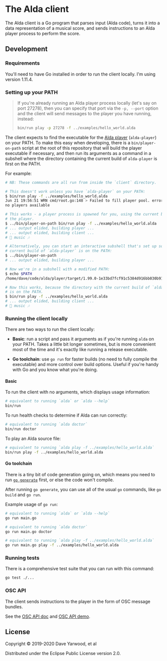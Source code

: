# The Alda client

The Alda client is a Go program that parses input (Alda code), turns it into a
data representation of a musical score, and sends instructions to an Alda player
process to perform the score.

## Development

### Requirements

You'll need to have Go installed in order to run the client locally. I'm using
version 1.11.4.

### Setting up your PATH

> If you're already running an Alda player process locally (let's say on port
> 27278), then you can specify that port via the `-p, --port` option and the
> client will send messages to the player you have running, instead:
>
> ```bash
> bin/run play -p 27278 -f ../examples/hello_world.alda
> ```


The client expects to find the executable for the [Alda player](../player)
(`alda-player`) on your PATH. To make this easy when developing, there is a
`bin/player-on-path` script at the root of this repository that will build the
player executable if necessary, and then run its arguments as a command in a
subshell where the directory containing the current build of `alda-player` is
first on the PATH.

For example:

```bash
# NB: These commands are all run from inside the `client` directory.

# This doesn't work unless you have `alda-player` on your PATH:
$ bin/run play -f ../examples/hello_world.alda
Jun 21 19:56:51 WRN cmd/root.go:148 > Failed to fill player pool. error="exec: \"alda-player\": executable file not found in $PATH"
no players available

# This works - a player process is spawned for you, using the current build of
# the player.
$ ../bin/player-on-path bin/run play -f ../examples/hello_world.alda
# ... output elided, building player ...
# ... output elided, building client ...
# 🎵 music 🎶

# Alternatively, you can start an interactive subshell that's set up so that the
# current build of `alda-player` is on the PATH:
$ ../bin/player-on-path
# ... output elided, building player ...

# Now we're in a subshell with a modified PATH:
$ echo $PATH
/home/dave/code/alda/player/target/1.99.0-1e33bd7fcf91c5384d916bb030b918d6e7e20441/non-windows:/home/dave/.local/bin:/home/dave/bin:/home/dave/.bin:/usr/local/bin:/usr/local/sbin:/usr/bin:/bin:/usr/sbin:/sbin:/usr/games

# Now this works, because the directory with the current build of `alda-player`
# is on the PATH.
$ bin/run play -f ../examples/hello_world.alda
# ... output elided, building client ...
# 🎵 music 🎶
```

### Running the client locally

There are two ways to run the client locally:

* **Basic**: run a script and pass it arguments as if you're running `alda` on
  your PATH. Takes a little bit longer sometimes, but is more convenient most of
  the time and it's exactly like running a release executable.

* **Go toolchain**: use `go run` for faster builds (no need to fully compile the
  executable) and more control over build options. Useful if you're handy with
  Go and you know what you're doing.

#### Basic

To run the client with no arguments, which displays usage information:

```bash
# equivalent to running `alda` or `alda --help`
bin/run
```

To run health checks to determine if Alda can run correctly:

```bash
# equivalent to running `alda doctor`
bin/run doctor
```

To play an Alda source file:

```bash
# equivalent to running `alda play -f ../examples/hello_world.alda`
bin/run play -f ../examples/hello_world.alda
```

#### Go toolchain

There is a tiny bit of code generation going on, which means you need to run
[`go generate`](https://blog.golang.org/generate) first, or else the code won't
compile.

After running `go generate`, you can use all of the usual `go` commands, like
`go build` and `go run`.

Example usage of `go run`:

```bash
# equivalent to running `alda` or `alda --help`
go run main.go

# equivalent to running `alda doctor`
go run main.go doctor

# equivalent to running `alda play -f ../examples/hello_world.alda`
go run main.go play -f ../examples/hello_world.alda
```

### Running tests

There is a comprehensive test suite that you can run with this command:

```bash
go test ./...
```

### OSC API

The client sends instructions to the player in the form of OSC message bundles.

See the [OSC API doc](../player/doc/alda-osc-api.md) and [OSC API
demo](dev/osc/README.md).

## License

Copyright © 2019-2020 Dave Yarwood, et al

Distributed under the Eclipse Public License version 2.0.

